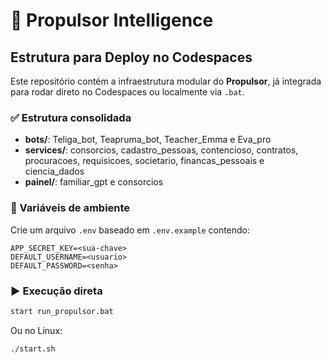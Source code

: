 # 🚀 Propulsor Intelligence

## Estrutura para Deploy no Codespaces

Este repositório contém a infraestrutura modular do **Propulsor**, já integrada para rodar direto no Codespaces ou localmente via `.bat`.

### ✅ Estrutura consolidada
- **bots/**: Teliga_bot, Teapruma_bot, Teacher_Emma e Eva_pro
- **services/**: consorcios, cadastro_pessoas, contencioso, contratos, procuracoes,
  requisicoes, societario, financas_pessoais e ciencia_dados
- **painel/**: familiar_gpt e consorcios

### 🔐 Variáveis de ambiente
Crie um arquivo `.env` baseado em `.env.example` contendo:

```
APP_SECRET_KEY=<sua-chave>
DEFAULT_USERNAME=<usuario>
DEFAULT_PASSWORD=<senha>
```

### ▶️ Execução direta
```bash
start run_propulsor.bat
```

Ou no Linux:

```bash
./start.sh
```
